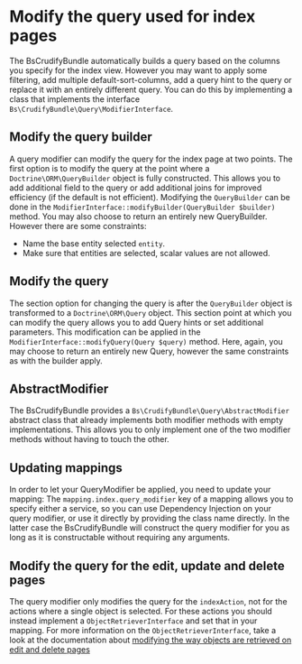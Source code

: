 # Modify the query used for index pages
The BsCrudifyBundle automatically builds a query based on the columns you specify for the index view. However you may
want to apply some filtering, add multiple default-sort-columns, add a query hint to the query or replace it with an
entirely different query. You can do this by implementing a class that implements the interface
`Bs\CrudifyBundle\Query\ModifierInterface`.

## Modify the query builder
A query modifier can modify the query for the index page at two points. The first option is to modify the query at the
point where a `Doctrine\ORM\QueryBuilder` object is fully constructed. This allows you to add additional field to the
query or add additional joins for improved efficiency (if the default is not efficient). Modifying the `QueryBuilder`
can be done in the `ModifierInterface::modifyBuilder(QueryBuilder $builder)` method. You may also choose to return
an entirely new QueryBuilder. However there are some constraints:

* Name the base entity selected `entity`.
* Make sure that entities are selected, scalar values are not allowed.

## Modify the query
The section option for changing the query is after the `QueryBuilder` object is transformed to a `Doctrine\ORM\Query`
object. This section point at which you can modify the query allows you to add Query hints or set additional
parameters. This modification can be applied in the `ModifierInterface::modifyQuery(Query $query)` method. Here, again,
you may choose to return an entirely new Query, however the same constraints as with the builder apply.

## AbstractModifier
The BsCrudifyBundle provides a `Bs\CrudifyBundle\Query\AbstractModifier` abstract class that already implements both
modifier methods with empty implementations. This allows you to only implement one of the two modifier methods without
having to touch the other.

## Updating mappings
In order to let your QueryModifier be applied, you need to update your mapping: The `mapping.index.query_modifier` key
of a mapping allows you to specify either a service, so you can use Dependency Injection on your query modifier, or use
it directly by providing the class name directly. In the latter case the BsCrudifyBundle will construct the query
modifier for you as long as it is constructable without requiring any arguments.

## Modify the query for the edit, update and delete pages
The query modifier only modifies the query for the `indexAction`, not for the actions where a single object is
selected. For these actions you should instead implement a `ObjectRetrieverInterface` and set that in your mapping.
For more information on the `ObjectRetrieverInterface`, take a look at the documentation about
[modifying the way objects are retrieved on edit and delete pages][doc_custom_object_retriever]

[doc_custom_object_retriever]: custom_object_retriever.md
